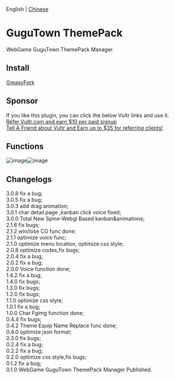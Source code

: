 English | [Chinese](README_zh.md)  
# GuguTown ThemePack
WebGame GuguTown ThemePack Manager.   

## Install  
[GreasyFork](https://greasyfork.org/scripts/450204)  

## Sponsor    
If you like this plugin, you can click the below Vultr links and use it.   
[Refer Vultr.com and earn $10 per paid signup](https://www.vultr.com/?ref=7365869)  
[Tell A Friend about Vultr and Earn up to $35 for referring clients!](https://www.vultr.com/?ref=9023177-8H)  

## Functions

![image](https://user-images.githubusercontent.com/35645329/188587101-412da1d5-847f-487d-8432-b47612ec6083.png)![image](https://user-images.githubusercontent.com/35645329/188587287-845ee909-c236-4b7a-9331-15e63a15160d.png)

## Changelogs
3.0.8 fix a bug;   
3.0.5 fix a bug;   
3.0.3 add drag animation;    
3.0.1 char detail page ,kanban click voice fixed;   
3.0.0 Total New Spine-Webgl Based kanban&animations;   
2.1.6 fix bugs;   
2.1.2 win/lose CG func done;   
2.1.1 optimize voice func;   
2.1.0 optimize menu location, optimize css style;   
2.0.8 optimize codes,fix bugs;   
2.0.4 fix a bug;   
2.0.2 fix a bug;   
2.0.0 Voice function done;   
1.4.2 fix a bug;   
1.4.0 fix bugs;   
1.3.0 fix bugs;   
1.2.0 fix bugs;   
1.1.0 optimize css style;   
1.0.1 fix a bug;   
1.0.0 Char Fgimg function done;   
0.4.4 fix bugs;   
0.4.2 Theme Equip Name Replace func done;   
0.4.0 optimize json format;   
0.3.0 fix bugs;   
0.2.4 fix a bug;    
0.2.2 fix a bug;   
0.2.0 optimize css style,fix bugs;   
0.1.2 fix a bug;    
0.1.0 WebGame GuguTown ThemePack Manager Published.
